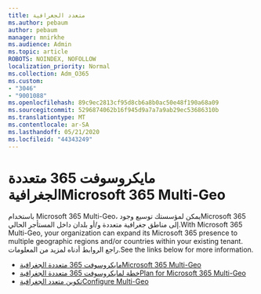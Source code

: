 ```yaml
---
title: متعدد الجغرافية
ms.author: pebaum
author: pebaum
manager: mnirkhe
ms.audience: Admin
ms.topic: article
ROBOTS: NOINDEX, NOFOLLOW
localization_priority: Normal
ms.collection: Adm_O365
ms.custom:
- "3046"
- "9001088"
ms.openlocfilehash: 89c9ec2813cf95d8cb6a8b0ac50e48f190a68a09
ms.sourcegitcommit: 5296874062b16f945d9a7a7a9ab29ec53686310b
ms.translationtype: MT
ms.contentlocale: ar-SA
ms.lasthandoff: 05/21/2020
ms.locfileid: "44343249"
---
```

# <a name="microsoft-365-multi-geo"></a><span data-ttu-id="91e67-102">مايكروسوفت 365 متعددة الجغرافية</span><span class="sxs-lookup"><span data-stu-id="91e67-102">Microsoft 365 Multi-Geo</span></span>

<span data-ttu-id="91e67-103">باستخدام Microsoft 365 Multi-Geo، يمكن لمؤسستك توسيع وجودMicrosoft 365 إلى مناطق جغرافية متعددة و/أو بلدان داخل المستأجر الحالي.</span><span class="sxs-lookup"><span data-stu-id="91e67-103">With Microsoft 365 Multi-Geo, your organization can expand its Microsoft 365 presence to multiple geographic regions and/or countries within your existing tenant.</span></span> <span data-ttu-id="91e67-104">راجع الروابط أدناه لمزيد من المعلومات.</span><span class="sxs-lookup"><span data-stu-id="91e67-104">See the links below for more information.</span></span>

- [<span data-ttu-id="91e67-105">مايكروسوفت 365 متعددة الجغرافية</span><span class="sxs-lookup"><span data-stu-id="91e67-105">Microsoft 365 Multi-Geo</span></span>](https://docs.microsoft.com/office365/enterprise/office-365-multi-geo)
- [<span data-ttu-id="91e67-106">خطة لمايكروسوفت 365 متعددة الجغرافية</span><span class="sxs-lookup"><span data-stu-id="91e67-106">Plan for Microsoft 365 Multi-Geo</span></span>](https://docs.microsoft.com/office365/enterprise/plan-for-multi-geo)
- [<span data-ttu-id="91e67-107">تكوين متعدد الجغرافية</span><span class="sxs-lookup"><span data-stu-id="91e67-107">Configure Multi-Geo</span></span>](https://docs.microsoft.com/office365/enterprise/multi-geo-tenant-configuration)
